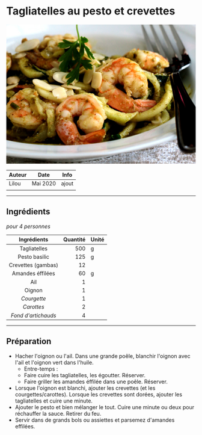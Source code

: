 # Tagliatelles au pesto et crevettes

![photo](photos/pates_crevettes.jpg)

| Auteur         | Date           | Info  |
| -------------- |:--------------:| ----- |
| Lilou         | Mai 2020         | ajout |
|                |                |       |

___

## Ingrédients

*pour 4 personnes*

| Ingrédients               | Quantité     | Unité
|:-------------------------:|-------------:|-------
| Tagliatelles                  |           500 | g
| Pesto basilic                  |           125 | g
| Crevettes (gambas)                |           12 | 
| Amandes éffilées               |            60 |g
| Ail              |            1|
| Oignon             |            1|
| *Courgette*   |            1 | 
| *Carottes*  |           2| 
| *Fond d'artichauds*  |           4| 

___

## Préparation

* Hacher l'oignon ou l'ail. Dans une grande poêle, blanchir l'oignon avec l'ail et l'oignon vert dans l'huile.
  * Entre-temps : 
   * Faire cuire les tagliatelles, les égoutter. Réserver. 
   * Faire griller les amandes éffilée dans une poêle. Réserver. 
* Lorsque l'oignon est blanchi, ajouter les crevettes (et les courgettes/carottes). Lorsque les crevettes sont dorées, ajouter les tagliatelles et cuire une minute.
* Ajouter le pesto et bien mélanger le tout. Cuire une minute ou deux pour réchauffer la sauce. Retirer du feu.
* Servir dans de grands bols ou assiettes et parsemez d'amandes effilées. 
